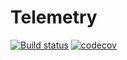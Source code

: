 # Telemetry

[![Build status](https://ci.appveyor.com/api/projects/status/180jggt6xnfkyfht/branch/master?svg=true)](https://ci.appveyor.com/project/leonard-thieu/toofz-telemetry/branch/master) [![codecov](https://codecov.io/gh/leonard-thieu/toofz-telemetry/branch/master/graph/badge.svg)](https://codecov.io/gh/leonard-thieu/toofz-telemetry)

